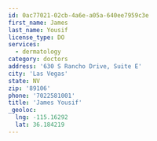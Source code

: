 ```yaml
---
id: 0ac77021-02cb-4a6e-a05a-640ee7959c3e
first_name: James
last_name: Yousif
license_type: DO
services:
  - dermatology
category: doctors
address: '630 S Rancho Drive, Suite E'
city: 'Las Vegas'
state: NV
zip: '89106'
phone: '7022581001'
title: 'James Yousif'
_geoloc:
  lng: -115.16292
  lat: 36.184219
---
```


